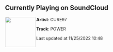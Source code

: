 ## Currently Playing on SoundCloud

[<img align="left" width="100" src="https://i1.sndcdn.com/artworks-JEzTl7FgOlxLWZI9-xep7AA-t500x500.jpg">](https://soundcloud.com/cure97/power)

**Artist**: CURE97 

**Track**: POWER

Last updated at 11/25/2022 10:48
